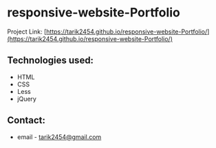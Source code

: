 # responsive-website-Portfolio

Project Link: [https://tarik2454.github.io/responsive-website-Portfolio/](https://tarik2454.github.io/responsive-website-Portfolio/)

## Technologies used:

* HTML
* CSS
* Less
* jQuery

## Contact:

* email - tarik2454@gmail.com
